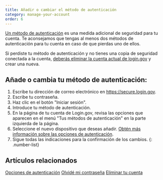 ```yaml
---
title: Añadir o cambiar el método de autenticación
category: manage-your-account
order: 6
---
```

[Un método de autenticación](https://login.gov/es/help/get-started/authentication-options/) es una medida adicional de seguridad para tu cuenta. Te aconsejamos que tengas al menos dos métodos de autenticación para tu cuenta en caso de que pierdas uno de ellos.

Si perdiste tu método de autenticación y no tienes una copia de seguridad conectada a la cuenta, [deberás eliminar la cuenta actual de login.gov](https://login.gov/es/help/manage-your-account/delete-your-account/) y crear una nueva.

## Añade o cambia tu método de autenticación:

1. Escribe tu dirección de correo electrónico en <https://secure.login.gov>.
2. Escribe tu contraseña.
3. Haz clic en el botón "Iniciar sesión".
4. Introduce tu método de autenticación.
5. En la página de tu cuenta de Login.gov, revisa las opciones que aparecen en el menú "Tus métodos de autenticación" en la parte izquierda de la página.
6. Seleccione el nuevo dispositivo que deseas añadir. [Obtén más información sobre las opciones de autenticación](https://login.gov/es/help/get-started/authentication-options/).
7. Sigue todas las indicaciones para la confirmación de los cambios.
   {: .number-list}

## Artículos relacionados

[Opciones de autenticación](https://login.gov/es/help/get-started/authentication-options/)
[Olvidé mi contraseña](https://login.gov/es/help/trouble-signing-in/forgot-your-password/)
[Eliminar tu cuenta](https://login.gov/es/help/manage-your-account/delete-your-account/)